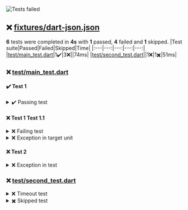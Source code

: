 ![Tests failed](https://img.shields.io/badge/tests-1%20passed%2C%204%20failed%2C%201%20skipped-critical)
## ❌ <a id="user-content-r0" href="#r0">fixtures/dart-json.json</a>
**6** tests were completed in **4s** with **1** passed, **4** failed and **1** skipped.
|Test suite|Passed|Failed|Skipped|Time|
|:---|---:|---:|---:|---:|
|[test/main_test.dart](#r0s0)|1✔️|3❌||74ms|
|[test/second_test.dart](#r0s1)||1❌|1✖️|51ms|
### ❌ <a id="user-content-r0s0" href="#r0s0">test/main_test.dart</a>


#### ✔️ Test 1
<details><summary>  ✔️ Passing test</summary>
</details>

#### ❌ Test 1 Test 1.1
<details><summary>  ❌ Failing test</summary>
error:

```
Expected: <2>
  Actual: <1>

```

</details>
<details><summary>  ❌ Exception in target unit</summary>
error:

```
Exception: Some error
```

</details>

#### ❌ Test 2
<details><summary>  ❌ Exception in test</summary>
error:

```
Exception: Some error
```

</details>


### ❌ <a id="user-content-r0s1" href="#r0s1">test/second_test.dart</a>

<details><summary>❌ Timeout test</summary>
error:

```
TimeoutException after 0:00:00.000001: Test timed out after 0 seconds.
```

</details>
<details><summary>✖️ Skipped test</summary>
</details>


